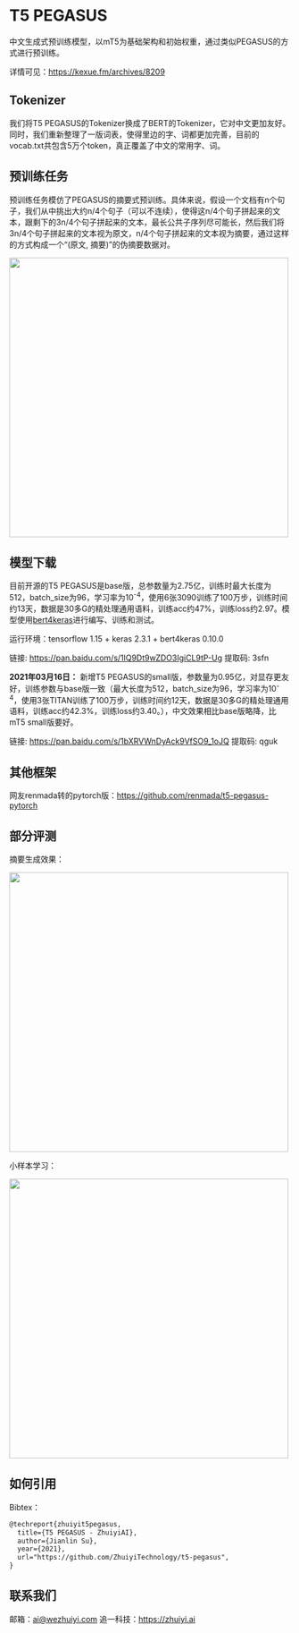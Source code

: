 # T5 PEGASUS

中文生成式预训练模型，以mT5为基础架构和初始权重，通过类似PEGASUS的方式进行预训练。

详情可见：https://kexue.fm/archives/8209

## Tokenizer

我们将T5 PEGASUS的Tokenizer换成了BERT的Tokenizer，它对中文更加友好。同时，我们重新整理了一版词表，使得里边的字、词都更加完善，目前的vocab.txt共包含5万个token，真正覆盖了中文的常用字、词。

## 预训练任务

预训练任务模仿了PEGASUS的摘要式预训练。具体来说，假设一个文档有n个句子，我们从中挑出大约n/4个句子（可以不连续），使得这n/4个句子拼起来的文本，跟剩下的3n/4个句子拼起来的文本，最长公共子序列尽可能长，然后我们将3n/4个句子拼起来的文本视为原文，n/4个句子拼起来的文本视为摘要，通过这样的方式构成一个“(原文, 摘要)”的伪摘要数据对。

<img src="https://raw.githubusercontent.com/ZhuiyiTechnology/t5-pegasus/main/data-sample.png" width=500>

## 模型下载

目前开源的T5 PEGASUS是base版，总参数量为2.75亿，训练时最大长度为512，batch_size为96，学习率为10<sup>-4</sup>，使用6张3090训练了100万步，训练时间约13天，数据是30多G的精处理通用语料，训练acc约47%，训练loss约2.97。模型使用<a href="bert4keras" target="_blank">bert4keras</a>进行编写、训练和测试。

运行环境：tensorflow 1.15 + keras 2.3.1 + bert4keras 0.10.0

链接: https://pan.baidu.com/s/1lQ9Dt9wZDO3IgiCL9tP-Ug 提取码: 3sfn

**2021年03月16日：** 新增T5 PEGASUS的small版，参数量为0.95亿，对显存更友好，训练参数与base版一致（最大长度为512，batch_size为96，学习率为10<sup>-4</sup>，使用3张TITAN训练了100万步，训练时间约12天，数据是30多G的精处理通用语料，训练acc约42.3%，训练loss约3.40。），中文效果相比base版略降，比mT5 small版要好。

链接: https://pan.baidu.com/s/1bXRVWnDyAck9VfSO9_1oJQ 提取码: qguk

## 其他框架

网友renmada转的pytorch版：https://github.com/renmada/t5-pegasus-pytorch

## 部分评测

摘要生成效果：

<img src="https://raw.githubusercontent.com/ZhuiyiTechnology/t5-pegasus/main/csl-lcsts.png" width=500>

小样本学习：

<img src="https://raw.githubusercontent.com/ZhuiyiTechnology/t5-pegasus/main/few-shot.png" width=500>

## 如何引用

Bibtex：

```latex
@techreport{zhuiyit5pegasus,
  title={T5 PEGASUS - ZhuiyiAI},
  author={Jianlin Su},
  year={2021},
  url="https://github.com/ZhuiyiTechnology/t5-pegasus",
}
```

## 联系我们

邮箱：ai@wezhuiyi.com 追一科技：https://zhuiyi.ai








